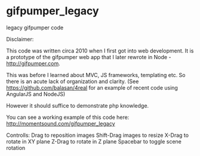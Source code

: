 gifpumper_legacy
================

legacy gifpumper code

Disclaimer:  

This code was written circa 2010 when I first got into web development.  It is a prototype of the gifpumper web app that I later rewrote in Node - http://gifpumper.com.  

This was before I learned about MVC, JS frameworks, templating etc. So there is an acute lack of organization and clarity. (See https://github.com/balasan/4real for an example of recent code using AngularJS and NodeJS)  

However it should suffice to demonstrate php knowledge. 

You can see a working example of this code here: http://momentsound.com/gifpumper_legacy

Controlls:
Drag to reposition images 
Shift-Drag images to resize
X-Drag to rotate in XY plane
Z-Drag to rotate in Z plane
Spacebar to toggle scene rotation

